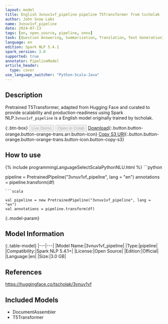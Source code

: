 ```yaml
---
layout: model
title: English 3vnuv1vf_pipeline pipeline T5Transformer from tscholak
author: John Snow Labs
name: 3vnuv1vf_pipeline
date: 2024-07-13
tags: [en, open_source, pipeline, onnx]
task: [Question Answering, Summarization, Translation, Text Generation]
language: en
edition: Spark NLP 5.4.1
spark_version: 3.0
supported: true
annotator: PipelineModel
article_header:
  type: cover
use_language_switcher: "Python-Scala-Java"
---
```


## Description

Pretrained T5Transformer, adapted from Hugging Face and curated to provide scalability and production-readiness using Spark NLP.`3vnuv1vf_pipeline` is a English model originally trained by tscholak.

{:.btn-box}
<button class="button button-orange" disabled>Live Demo</button>
<button class="button button-orange" disabled>Open in Colab</button>
[Download](https://s3.amazonaws.com/auxdata.johnsnowlabs.com/public/models/3vnuv1vf_pipeline_en_5.4.1_3.0_1720894400889.zip){:.button.button-orange.button-orange-trans.arr.button-icon}
[Copy S3 URI](s3://auxdata.johnsnowlabs.com/public/models/3vnuv1vf_pipeline_en_5.4.1_3.0_1720894400889.zip){:.button.button-orange.button-orange-trans.button-icon.button-copy-s3}

## How to use



<div class="tabs-box" markdown="1">
{% include programmingLanguageSelectScalaPythonNLU.html %}
```python

pipeline = PretrainedPipeline("3vnuv1vf_pipeline", lang = "en")
annotations =  pipeline.transform(df)   

```
```scala

val pipeline = new PretrainedPipeline("3vnuv1vf_pipeline", lang = "en")
val annotations = pipeline.transform(df)

```
</div>

{:.model-param}
## Model Information

{:.table-model}
|---|---|
|Model Name:|3vnuv1vf_pipeline|
|Type:|pipeline|
|Compatibility:|Spark NLP 5.4.1+|
|License:|Open Source|
|Edition:|Official|
|Language:|en|
|Size:|3.0 GB|

## References

https://huggingface.co/tscholak/3vnuv1vf

## Included Models

- DocumentAssembler
- T5Transformer